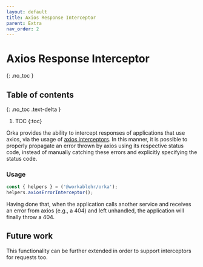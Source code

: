 ```yaml
---
layout: default
title: Axios Response Interceptor
parent: Extra
nav_order: 2
---
```


# Axios Response Interceptor
{: .no_toc }

## Table of contents
{: .no_toc .text-delta }

1. TOC
  {:toc}

Orka provides the ability to intercept responses of applications that use axios, via the usage of [axios interceptors](https://axios-http.com/docs/interceptors). 
In this manner, it is possible to properly propagate an error thrown by axios using its respective status code, instead of manually catching these errors
and explicitly specifying the status code.

### Usage

```js
const { helpers } = ('@workablehr/orka');
helpers.axiosErrorInterceptor();
```

Having done that, when the application calls another service and receives an error from axios (e.g., a 404) and left unhandled, the application will finally throw a 404. 

## Future work

This functionality can be further extended in order to support interceptors for requests too. 